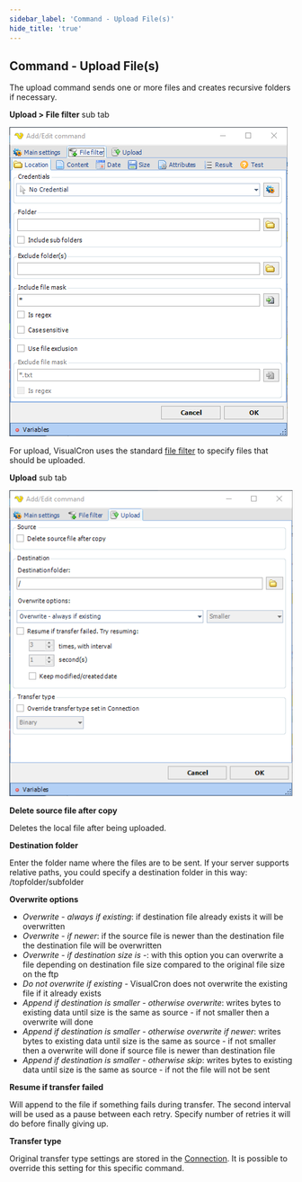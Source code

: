 ```yaml
---
sidebar_label: 'Command - Upload File(s)'
hide_title: 'true'
---
```


## Command - Upload File(s)

The upload command sends one or more files and creates recursive folders if necessary.
 
**Upload > File filter** sub tab

![](../../../static/img/commanduploadfileslocation.png)

For upload, VisualCron uses the standard [file filter](job-tasks-file-filter) to specify files that should be uploaded.
 
**Upload** sub tab

![](../../../static/img/commanduploadfilesupload.png)

**Delete source file after copy**

Deletes the local file after being uploaded.
 
**Destination folder**

Enter the folder name where the files are to be sent. If your server supports relative paths, you could specify a destination folder in this way: /topfolder/subfolder
 
**Overwrite options**

* *Overwrite - always if existing*: if destination file already exists it will be overwritten
* *Overwrite - if newer*: if the source file is newer than the destination file the destination file will be overwritten
* *Overwrite - if destination size is -*: with this option you can overwrite a file depending on destination file size compared to the original file size on the ftp
* *Do not overwrite if existing* - VisualCron does not overwrite the existing file if it already exists
* *Append if destination is smaller - otherwise overwrite*: writes bytes to existing data until size is the same as source - if not smaller then a overwrite will done
* *Append if destination is smaller - otherwise overwrite if newer*: writes bytes to existing data until size is the same as source - if not smaller then a overwrite will done if source file is newer than destination file
* *Append if destination is smaller - otherwise skip*:  writes bytes to existing data until size is the same as source - if not the file will not be sent
 
**Resume if transfer failed**

Will append to the file if something fails during transfer. The second interval will be used as a pause between each retry. Specify number of retries it will do before finally giving up.
 
**Transfer type**

Original transfer type settings are stored in the [Connection](global-connections). It is possible to override this setting for this specific command.